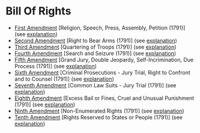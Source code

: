 # Bill Of Rights
*   <a id="amendments" name="amendments"></a>[First Amendment](/constitution/first_amendment) [Religion, Speech, Press, Assembly, Petition (1791)] (see [explanation](https://www.law.cornell.edu/constitution-conan/amendment-1))
*   [Second Amendment](/constitution/second_amendment) [Right to Bear Arms (1791)] (see [explanation](https://www.law.cornell.edu/constitution-conan/amendment-2))
*   [Third Amendment](/constitution/third_amendment) [Quartering of Troops (1791)] (see [explanation](https://www.law.cornell.edu/constitution-conan/amendment-3))
*   [Fourth Amendment](/constitution/fourth_amendment) [Search and Seizure (1791)] (see [explanation](https://www.law.cornell.edu/constitution-conan/amendment-4))
*   [Fifth Amendment](/constitution/fifth_amendment) [Grand Jury, Double Jeopardy, Self-Incrimination, Due Process (1791)] (see [explanation](https://www.law.cornell.edu/constitution-conan/amendment-5))
*   [Sixth Amendment](/constitution/sixth_amendment) [Criminal Prosecutions - Jury Trial, Right to Confront and to Counsel (1791)] (see [explanation](https://www.law.cornell.edu/constitution-conan/amendment-6))
*   [Seventh Amendment](/constitution/seventh_amendment) [Common Law Suits - Jury Trial (1791)] (see [explanation](https://www.law.cornell.edu/constitution-conan/amendment-7))
*   [Eighth Amendment](/constitution/eighth_amendment) [Excess Bail or Fines, Cruel and Unusual Punishment (1791)] (see [explanation](https://www.law.cornell.edu/constitution-conan/amendment-8))
*   [Ninth Amendment](/constitution/ninth_amendment) [Non-Enumerated Rights (1791)] (see [explanation](https://www.law.cornell.edu/constitution-conan/amendment-9))
*   [Tenth Amendment](/constitution/tenth_amendment) [Rights Reserved to States or People (1791)] (see [explanation](https://www.law.cornell.edu/constitution-conan/amendment-10))

